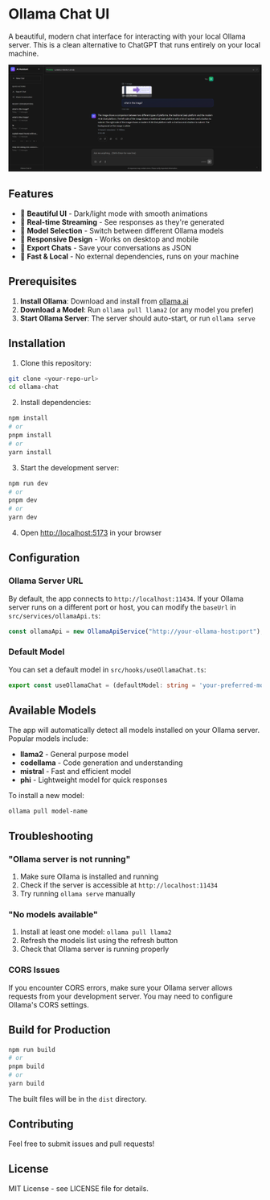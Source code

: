# Ollama Chat UI

A beautiful, modern chat interface for interacting with your local Ollama server. This is a clean alternative to ChatGPT that runs entirely on your local machine.

![demo](docs/ollamaui.png)

## Features

- 🎨 **Beautiful UI** - Dark/light mode with smooth animations
- 🔄 **Real-time Streaming** - See responses as they're generated
- 🤖 **Model Selection** - Switch between different Ollama models
- 📱 **Responsive Design** - Works on desktop and mobile
- 💾 **Export Chats** - Save your conversations as JSON
- 🚀 **Fast & Local** - No external dependencies, runs on your machine

## Prerequisites

1. **Install Ollama**: Download and install from [ollama.ai](https://ollama.ai)
2. **Download a Model**: Run `ollama pull llama2` (or any model you prefer)
3. **Start Ollama Server**: The server should auto-start, or run `ollama serve`

## Installation

1. Clone this repository:

```bash
git clone <your-repo-url>
cd ollama-chat
```

2. Install dependencies:

```bash
npm install
# or
pnpm install
# or
yarn install
```

3. Start the development server:

```bash
npm run dev
# or
pnpm dev
# or
yarn dev
```

4. Open [http://localhost:5173](http://localhost:5173) in your browser

## Configuration

### Ollama Server URL

By default, the app connects to `http://localhost:11434`. If your Ollama server runs on a different port or host, you can modify the `baseUrl` in `src/services/ollamaApi.ts`:

```typescript
const ollamaApi = new OllamaApiService("http://your-ollama-host:port");
```

### Default Model

You can set a default model in `src/hooks/useOllamaChat.ts`:

```typescript
export const useOllamaChat = (defaultModel: string = 'your-preferred-model') => {
```

## Available Models

The app will automatically detect all models installed on your Ollama server. Popular models include:

- **llama2** - General purpose model
- **codellama** - Code generation and understanding
- **mistral** - Fast and efficient model
- **phi** - Lightweight model for quick responses

To install a new model:

```bash
ollama pull model-name
```

## Troubleshooting

### \"Ollama server is not running\"

1. Make sure Ollama is installed and running
2. Check if the server is accessible at `http://localhost:11434`
3. Try running `ollama serve` manually

### \"No models available\"

1. Install at least one model: `ollama pull llama2`
2. Refresh the models list using the refresh button
3. Check that Ollama server is running properly

### CORS Issues

If you encounter CORS errors, make sure your Ollama server allows requests from your development server. You may need to configure Ollama's CORS settings.

## Build for Production

```bash
npm run build
# or
pnpm build
# or
yarn build
```

The built files will be in the `dist` directory.

## Contributing

Feel free to submit issues and pull requests!

## License

MIT License - see LICENSE file for details.
